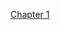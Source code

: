 [Chapter 1](https://github.com/chungchi300/tdd-for-you-don-t-know-js/blob/master/test-for-you-don't-know-js/up%20%26%20going/chapter1-into-programming.js)
